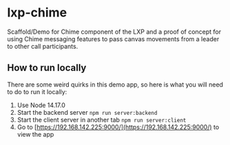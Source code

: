 # lxp-chime
Scaffold/Demo for Chime component of the LXP and a proof of concept for using Chime messaging features to pass canvas movements from a leader to other call participants.

## How to run locally

There are some weird quirks in this demo app, so here is what you will need to do to run it locally:

1. Use Node 14.17.0
2. Start the backend server `npm run server:backend`
3. Start the client server in another tab `npm run server:client`
4. Go to [https://192.168.142.225:9000/](https://192.168.142.225:9000/) to view the app 
